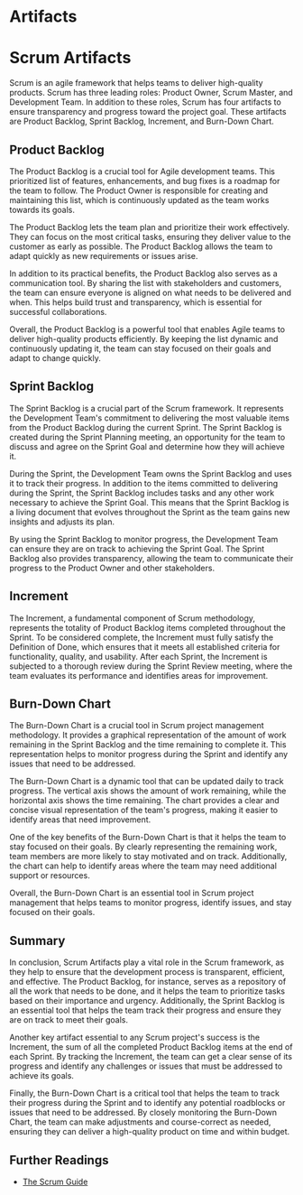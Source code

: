# Artifacts

# Scrum Artifacts

Scrum is an agile framework that helps teams to deliver high-quality products. Scrum has three leading roles: Product Owner, Scrum Master, and Development Team. In addition to these roles, Scrum has four artifacts to ensure transparency and progress toward the project goal. These artifacts are Product Backlog, Sprint Backlog, Increment, and Burn-Down Chart.

## Product Backlog

The Product Backlog is a crucial tool for Agile development teams. This prioritized list of features, enhancements, and bug fixes is a roadmap for the team to follow. The Product Owner is responsible for creating and maintaining this list, which is continuously updated as the team works towards its goals.

The Product Backlog lets the team plan and prioritize their work effectively. They can focus on the most critical tasks, ensuring they deliver value to the customer as early as possible. The Product Backlog allows the team to adapt quickly as new requirements or issues arise.

In addition to its practical benefits, the Product Backlog also serves as a communication tool. By sharing the list with stakeholders and customers, the team can ensure everyone is aligned on what needs to be delivered and when. This helps build trust and transparency, which is essential for successful collaborations.

Overall, the Product Backlog is a powerful tool that enables Agile teams to deliver high-quality products efficiently. By keeping the list dynamic and continuously updating it, the team can stay focused on their goals and adapt to change quickly.

## Sprint Backlog

The Sprint Backlog is a crucial part of the Scrum framework. It represents the Development Team's commitment to delivering the most valuable items from the Product Backlog during the current Sprint. The Sprint Backlog is created during the Sprint Planning meeting, an opportunity for the team to discuss and agree on the Sprint Goal and determine how they will achieve it.

During the Sprint, the Development Team owns the Sprint Backlog and uses it to track their progress. In addition to the items committed to delivering during the Sprint, the Sprint Backlog includes tasks and any other work necessary to achieve the Sprint Goal. This means that the Sprint Backlog is a living document that evolves throughout the Sprint as the team gains new insights and adjusts its plan.

By using the Sprint Backlog to monitor progress, the Development Team can ensure they are on track to achieving the Sprint Goal. The Sprint Backlog also provides transparency, allowing the team to communicate their progress to the Product Owner and other stakeholders.

## Increment

The Increment, a fundamental component of Scrum methodology, represents the totality of Product Backlog items completed throughout the Sprint. To be considered complete, the Increment must fully satisfy the Definition of Done, which ensures that it meets all established criteria for functionality, quality, and usability. After each Sprint, the Increment is subjected to a thorough review during the Sprint Review meeting, where the team evaluates its performance and identifies areas for improvement.

## Burn-Down Chart

The Burn-Down Chart is a crucial tool in Scrum project management methodology. It provides a graphical representation of the amount of work remaining in the Sprint Backlog and the time remaining to complete it. This representation helps to monitor progress during the Sprint and identify any issues that need to be addressed.

The Burn-Down Chart is a dynamic tool that can be updated daily to track progress. The vertical axis shows the amount of work remaining, while the horizontal axis shows the time remaining. The chart provides a clear and concise visual representation of the team's progress, making it easier to identify areas that need improvement.

One of the key benefits of the Burn-Down Chart is that it helps the team to stay focused on their goals. By clearly representing the remaining work, team members are more likely to stay motivated and on track. Additionally, the chart can help to identify areas where the team may need additional support or resources.

Overall, the Burn-Down Chart is an essential tool in Scrum project management that helps teams to monitor progress, identify issues, and stay focused on their goals.

## Summary

In conclusion, Scrum Artifacts play a vital role in the Scrum framework, as they help to ensure that the development process is transparent, efficient, and effective. The Product Backlog, for instance, serves as a repository of all the work that needs to be done, and it helps the team to prioritize tasks based on their importance and urgency. Additionally, the Sprint Backlog is an essential tool that helps the team track their progress and ensure they are on track to meet their goals.

Another key artifact essential to any Scrum project's success is the Increment, the sum of all the completed Product Backlog items at the end of each Sprint. By tracking the Increment, the team can get a clear sense of its progress and identify any challenges or issues that must be addressed to achieve its goals.

Finally, the Burn-Down Chart is a critical tool that helps the team to track their progress during the Sprint and to identify any potential roadblocks or issues that need to be addressed. By closely monitoring the Burn-Down Chart, the team can make adjustments and course-correct as needed, ensuring they can deliver a high-quality product on time and within budget.

## Further Readings

- [The Scrum Guide](https://www.scrum.org/resources/scrum-guide)
